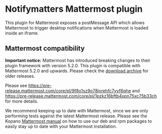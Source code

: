 # Notifymatters Mattermost plugin

This plugin for Mattermost exposes a postMessage API which allows Mattermost
to trigger desktop notifications when Mattermost is loaded inside an iframe.

## Mattermost compatibility

**Important notice:** Mattermost has introduced breaking changes to their plugin framework with version 5.2.0. This plugin is compatible with Mattermost 5.2.0 and upwards. Please check the [download archive](https://download.kopano.io/community/mattermost-plugin-notifymatters:/) for older releases.

Please see https://pre-release.mattermost.com/core/pl/9f8o1sz9o78jxrehfc7yyf6qhe and https://pre-release.mattermost.com/core/pl/1pzkz16bftb4xpn75xc75b33ch for more details.

We recommend keeping up to date with Mattermost, since we are only performing tests against the latest Mattermost release. Please see the Kopano [Mattermost manual](https://documentation.kopano.io/kopano_mattermost_manual/) on how to use our deb and rpm packages to easily stay up to date with your Mattermost installation.
